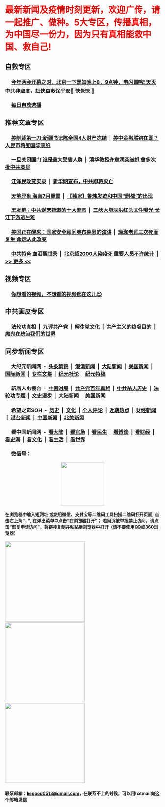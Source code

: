 # <font color="#dd0000">最新新闻及疫情时刻更新，欢迎广传，请一起推广、做种。5大专区，传播真相，为中国尽一份力，因为只有真相能救中国、救自己! </font>

## 自救专区

 ### &nbsp;&nbsp;&nbsp;&nbsp; [今年两会开幕之时，北京一下黑如晚上8，9点钟，电闪雷鸣❗️ 天灭中共非虚言，赶快自救保平安🍎 快快快 📩](/quit/letter.md)
 ### &nbsp;&nbsp;&nbsp;&nbsp; [每日自救选播](https://github.com/gfw-breaker/tuidang/blob/master/README.md)

## 推荐文章专区

### &nbsp;&nbsp;&nbsp;&nbsp;    [美制裁第一刀:新疆书记陈全国4人财产冻结](/pages/recommended/a102890099.md?t=07121954) &nbsp;|&nbsp;    [美中金融脱钩在即？人民币将变国际废纸](/pages/recommended/a102890011.md?t=07121954)
### &nbsp;&nbsp;&nbsp;&nbsp;    [一旦关闭国门 谁是最大受害人群](/pages/recommended/n12237311.md?t=07121954) &nbsp;|&nbsp;    [清华教授许章润突被抓 曾多次批中共高层](/pages/recommended/n12236051.md?t=07121954)
### &nbsp;&nbsp;&nbsp;&nbsp;    [江泽民政变实录](/pages/recommended/937814.md?t=07121954) &nbsp;|&nbsp;    [新华网宣布，中共即将灭亡](/pages/recommended/n12224511.md?t=07121954)  
### &nbsp;&nbsp;&nbsp;&nbsp;    [天地异象 海南7月飘雪](/pages/recommended/a102885915.md?t=07121954) &nbsp;|&nbsp;    [【独家】鲁炜发迹和中国“删都”的出现](/pages/recommended/n12210635.md?t=07121954)  
### &nbsp;&nbsp;&nbsp;&nbsp;    [王友群：中共逆天叛道的十大罪恶](/pages/recommended/n12225759.md?t=07121954) &nbsp;|&nbsp;    [三峡大坝泄洪红头文件曝光 长江下游逃生难](/pages/recommended/a102881961.md?t=07121954)  
### &nbsp;&nbsp;&nbsp;&nbsp;    [美国正在醒来：国家安全顾问奥布莱恩的演讲](/pages/recommended/408317.md?t=07121954) &nbsp;|&nbsp;    [瑜珈老师三次死而复生 命运从此改变](/pages/recommended/937869.md?t=07121954) 
### &nbsp;&nbsp;&nbsp;&nbsp;    [中共特务 血泪醒世录](/pages/recommended/n12212915.md?t=07121954) &nbsp;|&nbsp;    [北京超2000人染疫死 重要人员不许统计](/pages/recommended/a102880711.md?t=07121954)  &nbsp;|&nbsp; [>> 更多 <<](indexes/_编辑推荐文章.md?ts=02011213)

##  视频专区
### &nbsp;&nbsp;&nbsp;&nbsp; [你想看的视频，不想看的视频都在这儿😉](https://github.com/begood0513/goodnews/blob/master/quit/videos.md)

## 中共画皮专区

 ### &nbsp;&nbsp;&nbsp;&nbsp; [法轮功真相](../../../basic/blob/master/README.md?t=07121954) &nbsp;|&nbsp; [九评共产党](../../../9ping.md/blob/master/README.md?t=07121954) &nbsp;|&nbsp; [解体党文化](../../../jtdwh.md/blob/master/README.md?t=07121954)  &nbsp;|&nbsp; [共产主义的终极目的](../../../gczydzjmd.md/blob/master/README.md?t=07121954) &nbsp;|&nbsp; [魔鬼在统治我们的世界](../../../mgztzwmdsj.md/blob/master/README.md?t=07121954) 

## 同步新闻专区

### &nbsp;&nbsp;&nbsp;&nbsp; 大纪元新闻网 &nbsp;-&nbsp; [头条集锦](indexes/E头条集锦.md?t=07121954) &nbsp;|&nbsp; [港澳新闻](indexes/E港澳新闻.md?t=07121954)  &nbsp;|&nbsp; [大陆新闻](indexes/E大陆新闻.md?t=07121954) &nbsp;|&nbsp; [美国新闻](indexes/E美国新闻.md?t=07121954) &nbsp;|&nbsp; [国际新闻](indexes/E国际新闻.md?t=07121954) &nbsp;|&nbsp; [专栏文集](indexes/E专栏文集.md?t=07121954) &nbsp;|&nbsp; [纪元社论](indexes/E纪元社论.md?t=07121954) &nbsp;|&nbsp; [纪元特稿](indexes/E纪元特稿.md?t=07121954) 

### &nbsp;&nbsp;&nbsp;&nbsp; 新唐人电视台 &nbsp;-&nbsp; [中国时局](indexes/N中国时局.md?t=07121954) &nbsp;|&nbsp; [共产党百年真相](indexes/N共产党百年真相.md?t=07121954) &nbsp;|&nbsp; [中共杀人历史](indexes/N中共杀人历史.md?t=07121954)  &nbsp;|&nbsp; [法轮功专题](indexes/N法轮功专题.md?t=07121954) &nbsp;|&nbsp; [文史漫步](indexes/N文史漫步.md?t=07121954) &nbsp;|&nbsp; [大陆新闻](indexes/N大陆新闻.md?t=07121954) &nbsp;|&nbsp; [美国新闻](indexes/N美国新闻.md?t=07121954)

### &nbsp;&nbsp;&nbsp;&nbsp; 希望之声SOH &nbsp;-&nbsp; [历史](indexes/H历史.md?t=07121954) &nbsp;|&nbsp; [文化](indexes/H文化.md?t=07121954) &nbsp;|&nbsp; [个人评论](indexes/H个人评论.md?t=07121954)  &nbsp;|&nbsp; [近期热点](indexes/H近期热点.md?t=07121954) &nbsp;|&nbsp; [财经新闻](indexes/H财经新闻.md?t=07121954) &nbsp;|&nbsp; [港台新闻](indexes/H港台新闻.md?t=07121954) &nbsp;|&nbsp; [中国新闻](indexes/H中国新闻.md?t=07121954) &nbsp;|&nbsp; [北美新闻](indexes/H北美新闻.md?t=07121954)

### &nbsp;&nbsp;&nbsp;&nbsp; 看中国新闻网 &nbsp;-&nbsp; [看大陆](indexes/S看大陆.md?t=07121954) &nbsp;|&nbsp; [看官场](indexes/S看官场.md?t=07121954) &nbsp;|&nbsp; [看民生](indexes/S看民生.md?t=07121954)  &nbsp;|&nbsp; [看博谈](indexes/S看博谈.md?t=07121954) &nbsp;|&nbsp; [看财经](indexes/S看财经.md?t=07121954) &nbsp;|&nbsp; [看史海](indexes/S看史海.md?t=07121954) &nbsp;|&nbsp; [看文化](indexes/S看文化.md?t=07121954) &nbsp;|&nbsp; [看生活](indexes/S看生活.md?t=07121954) &nbsp;|&nbsp; [看世界](indexes/S看世界.md?t=07121954)

### &nbsp;&nbsp;&nbsp;&nbsp; 微信号：
<div align=center><img src="/quit/weixinKeFu.jpeg" height="140"></div>

#### 在浏览器中输入短网址 或使用微信、支付宝等二维码工具扫描二维码打开页面, 点击右上角"...", 在弹出菜单中点击“在浏览器打开”； 若网页被举报禁止访问，请点击“恢复申请访问”，将链接复制并粘贴到浏览器中打开（请不要使用QQ或360浏览器）

<img src="https://raw.githubusercontent.com/gfw-breaker/banned-news/master/scripts/img/1.png" width="260px"/> &nbsp; <img src="https://raw.githubusercontent.com/gfw-breaker/banned-news/master/scripts/img/2.png" width="260px"/> &nbsp; <img src="https://raw.githubusercontent.com/gfw-breaker/banned-news/master/scripts/img/3.png" width="260px"/>&nbsp;

#### 联系邮箱：begood0513@gmail.com，在联系不上的时候，可以用hotmail向这个邮箱发信

